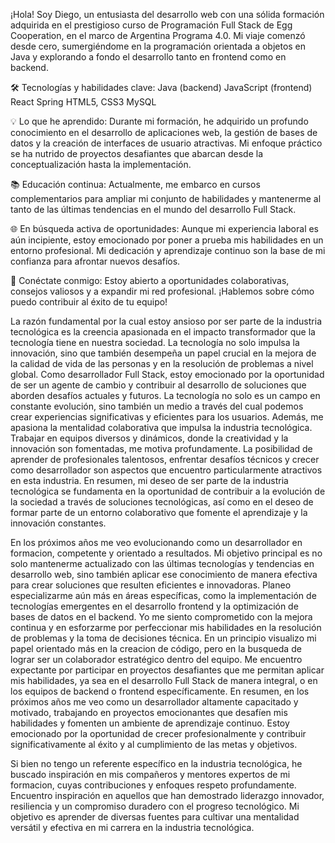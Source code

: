 ¡Hola! Soy Diego, un entusiasta del desarrollo web con una sólida formación adquirida en el prestigioso curso de Programación Full Stack de Egg Cooperation, en el marco de Argentina Programa 4.0. Mi viaje comenzó desde cero, sumergiéndome en la programación orientada a objetos en Java y explorando a fondo el desarrollo tanto en frontend como en backend.

🛠️ Tecnologías y habilidades clave:
Java (backend)
JavaScript (frontend)
React
Spring
HTML5, CSS3
MySQL

💡 Lo que he aprendido:
Durante mi formación, he adquirido un profundo conocimiento en el desarrollo de aplicaciones web, la gestión de bases de datos y la creación de interfaces de usuario atractivas. Mi enfoque práctico se ha nutrido de proyectos desafiantes que abarcan desde la conceptualización hasta la implementación.

📚 Educación continua:
Actualmente, me embarco en cursos complementarios para ampliar mi conjunto de habilidades y mantenerme al tanto de las últimas tendencias en el mundo del desarrollo Full Stack.

🌐 En búsqueda activa de oportunidades:
Aunque mi experiencia laboral es aún incipiente, estoy emocionado por poner a prueba mis habilidades en un entorno profesional. Mi dedicación y aprendizaje continuo son la base de mi confianza para afrontar nuevos desafíos.

🤝 Conéctate conmigo:
Estoy abierto a oportunidades colaborativas, consejos valiosos y a expandir mi red profesional. ¡Hablemos sobre cómo puedo contribuir al éxito de tu equipo!

La razón fundamental por la cual estoy ansioso por ser parte de la industria tecnológica es la creencia apasionada en el impacto transformador que la tecnología tiene en nuestra sociedad. 
La tecnología no solo impulsa la innovación, sino que también desempeña un papel crucial en la mejora de la calidad de vida de las personas y en la resolución de problemas a nivel global.
Como desarrollador Full Stack, estoy emocionado por la oportunidad de ser un agente de cambio y contribuir al desarrollo de soluciones que aborden desafíos actuales y futuros. La tecnología 
no solo es un campo en constante evolución, sino también un medio a través del cual podemos crear experiencias significativas y eficientes para los usuarios.
Además, me apasiona la mentalidad colaborativa que impulsa la industria tecnológica. Trabajar en equipos diversos y dinámicos, donde la creatividad y la innovación son fomentadas, me motiva 
profundamente. La posibilidad de aprender de profesionales talentosos, enfrentar desafíos técnicos y crecer como desarrollador son aspectos que encuentro particularmente atractivos en esta 
industria.
En resumen, mi deseo de ser parte de la industria tecnológica se fundamenta en la oportunidad de contribuir a la evolución de la sociedad a través de soluciones tecnológicas, así como en 
el deseo de formar parte de un entorno colaborativo que fomente el aprendizaje y la innovación constantes.

En los próximos años me veo evolucionando como un desarrollador en formacion, competente y orientado a resultados. Mi objetivo principal es no solo mantenerme actualizado con las últimas 
tecnologías y tendencias en desarrollo web, sino también aplicar ese conocimiento de manera efectiva para crear soluciones que resulten eficientes e innovadoras.
Planeo especializarme aún más en áreas específicas, como la implementación de tecnologías emergentes en el desarrollo frontend y la optimización de bases de datos en el backend. Yo me siento 
comprometido con la mejora continua y en esforzarme por perfeccionar mis habilidades en la resolución de problemas y la toma de decisiones técnica.
En un principio visualizo mi papel orientado más en la creacion de código, pero en la busqueda de lograr ser un colaborador estratégico dentro del equipo. Me encuentro expectante por participar 
en proyectos desafiantes que me permitan aplicar mis habilidades, ya sea en el desarrollo Full Stack de manera integral, o en los equipos de backend o frontend específicamente. 
En resumen, en los próximos años me veo como un desarrollador altamente capacitado y motivado, trabajando en proyectos emocionantes que desafíen mis habilidades y fomenten un ambiente de aprendizaje 
continuo. Estoy emocionado por la oportunidad de crecer profesionalmente y contribuir significativamente al éxito y al cumplimiento de las metas y objetivos.

Si bien no tengo un referente específico en la industria tecnológica, he buscado inspiración en mis compañeros y mentores expertos de mi formacion, cuyas contribuciones y enfoques respeto 
profundamente. 
Encuentro inspiración en aquellos que han demostrado liderazgo innovador, resiliencia y un compromiso duradero con el progreso tecnológico. Mi objetivo es aprender de diversas fuentes para 
cultivar una mentalidad versátil y efectiva en mi carrera en la industria tecnológica.
